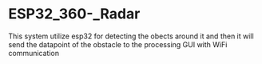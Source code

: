 # ESP32_360-_Radar
This  system utilize esp32 for detecting the obects around it and then it will send the datapoint of the obstacle to the processing GUI with WiFi communication 
